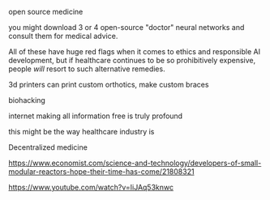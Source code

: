 
open source medicine

you might download 3 or 4 open-source "doctor" neural networks and consult them for medical advice.

All of these have huge red flags when it comes to ethics and responsible AI development, but if healthcare continues to be so prohibitively expensive, people *will* resort to such alternative remedies.


3d printers can print custom orthotics, make custom braces




biohacking

internet making all information free is truly profound

this might be the way healthcare industry is 

Decentralized medicine



https://www.economist.com/science-and-technology/developers-of-small-modular-reactors-hope-their-time-has-come/21808321

https://www.youtube.com/watch?v=IiJAq53knwc